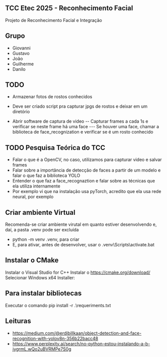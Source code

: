 ## TCC Etec 2025 - Reconhecimento Facial
Projeto de Reconhecimento Facial e Integração

## Grupo
- Giovanni
- Gustavo
- João
- Guilherme
- Danilo

## TODO
- Armazenar fotos de rostos conhecidos
- Deve ser criado script pra capturar jpgs de rostos e deixar em um diretório

- Abrir software de captura de video 
-- Capturar frames a cada 1s e verificar se neste frame há uma face
--- Se houver uma face, chamar a biblioteca de face_recognization e verificar se é um rosto conhecido

## TODO Pesquisa Teórica do TCC
- Falar o que é a OpenCV, no caso, utilizamos para capturar video e salvar frames
- Falar sobre a importância de detecção de faces a partir de um modelo e falar o que faz a biblioteca YOLO
- Entender o que faz a face_recognaztion e falar sobre as técnicas que ela utiliza internamente
- Por exemplo vi que na instalação usa pyTorch, acredito que ela usa rede neural, por exemplo

## Criar ambiente Virtual
Recomenda-se criar ambiente virutal em quanto estiver desenvolvendo e, daí, a pasta .venv pode ser excluída
- python -m venv .venv, para criar
- E, para ativar, antes de desenvolver, usar o .venv\Scripts\activate.bat

## Instalar o CMake
Instalar o Visual Studio for C++
Instalar o https://cmake.org/download/
Selecionar Windows x64 Installer:

## Para instalar bibliotecas
Executar o comando pip install -r .\requeriments.txt 


## Leituras
-  https://medium.com/@erdibillkaan/object-detection-and-face-recognition-with-yolov8n-356b22bacc48
-  https://www.perplexity.ai/search/no-python-estou-instalando-a-b-jygrmL.wQo2uBVRMPe7S0g